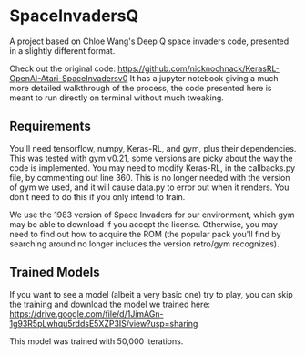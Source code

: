 # SpaceInvadersQ
A project based on Chloe Wang's Deep Q space invaders code, presented in a slightly different format. 

Check out the original code: https://github.com/nicknochnack/KerasRL-OpenAI-Atari-SpaceInvadersv0
It has a jupyter notebook giving a much more detailed walkthrough of the process, the code presented here is meant to run directly on terminal without much tweaking.

## Requirements
You'll need tensorflow, numpy, Keras-RL, and gym, plus their dependencies. This was tested with gym v0.21, 
some versions are picky about the way the code is implemented. You may need to modify Keras-RL, in the callbacks.py
file, by commenting out line 360. This is no longer needed with the version of gym we used, and it will
cause data.py to error out when it renders. You don't need to do this if you only intend to train.

We use the 1983 version of Space Invaders for our environment, which gym may be able to download if you accept the license. 
Otherwise, you may need to find out how to acquire the ROM (the popular pack you'll find by searching around no longer
includes the version retro/gym recognizes).

## Trained Models
If you want to see a model (albeit a very basic one) try to play, you can skip the training and
download the model we trained here: https://drive.google.com/file/d/1JimAGn-1g93R5pLwhqu5rddsE5XZP3IS/view?usp=sharing

This model was trained with 50,000 iterations. 
